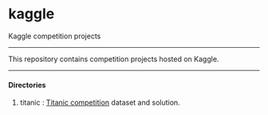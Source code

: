 # kaggle
Kaggle competition projects

---

This repository contains competition projects hosted on Kaggle. 

---

#### Directories
1. titanic : [Titanic competition](https://www.kaggle.com/c/titanic) dataset
and solution.
